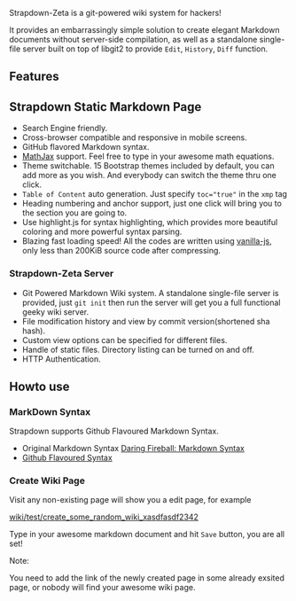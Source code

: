 
<title>Strapdown-Zeta</title>

Strapdown-Zeta is a git-powered wiki system for hackers!

It provides an embarrassingly simple solution to create elegant Markdown documents without server-side compilation, as well as a standalone single-file server built on top of libgit2 to provide `Edit`, `History`, `Diff` function.

## Features

## Strapdown Static Markdown Page

 - Search Engine friendly.
 - Cross-browser compatible and responsive in mobile screens.
 - GitHub flavored Markdown syntax.
 - [MathJax](http://www.mathjax.org/) support. Feel free to type in your awesome math equations.
 - Theme switchable. 15 Bootstrap themes included by default, you can add more as you wish. And everybody can switch the theme thru one click.
 - `Table of Content` auto generation. Just specify `toc="true"` in the `xmp` tag
 - Heading numbering and anchor support, just one click will bring you to the section you are going to.
 - Use highlight.js for syntax highlighting, which provides more beautiful coloring and more powerful syntax parsing.
 - Blazing fast loading speed! All the codes are written using [vanilla-js](http://vanilla-js.com/), only less than 200KiB source code after compressing.

### Strapdown-Zeta Server

 - Git Powered Markdown Wiki system. A standalone single-file server is provided, just `git init` then run the server will get you a full functional geeky wiki server.
 - File modification history and view by commit version(shortened sha hash).
 - Custom view options can be specified for different files.
 - Handle of static files. Directory listing can be turned on and off.
 - HTTP Authentication.

## Howto use

### MarkDown Syntax

Strapdown supports Github Flavoured Markdown Syntax.

 - Original Markdown Syntax [Daring Fireball: Markdown Syntax](http://daringfireball.net/projects/markdown/syntax) 
 - [Github Flavoured Syntax](https://github.com/adam-p/markdown-here/wiki/Markdown-Cheatsheet)

### Create Wiki Page

Visit any non-existing page will show you a edit page, for example

[wiki/test/create_some_random_wiki_xasdfasdf2342](/test/create_some_random_wiki_xasdfasdf2342) 

Type in your awesome markdown document and hit `Save` button, you are all set!

Note:

You need to add the link of the newly created page in some already exsited page, or nobody will find your awesome wiki page.
